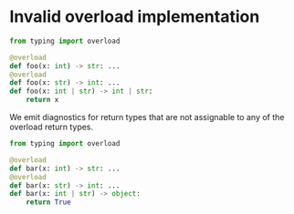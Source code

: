 # Invalid overload implementation

```py
from typing import overload

@overload
def foo(x: int) -> str: ...
@overload
def foo(x: str) -> int: ...
def foo(x: int | str) -> int | str:
    return x
```

We emit diagnostics for return types that are not assignable to any of the overload return types.

```py
from typing import overload

@overload
def bar(x: int) -> str: ...
@overload
def bar(x: str) -> int: ...
def bar(x: int | str) -> object:
    return True
```
